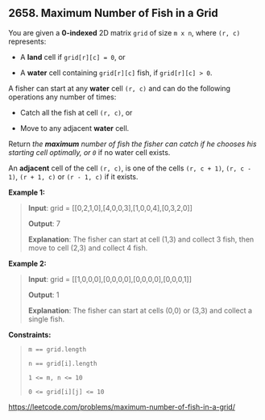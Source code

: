 ## 2658. Maximum Number of Fish in a Grid

You are given a **0-indexed** 2D matrix `grid` of size `m x n`, where `(r, c)` represents:

- A **land** cell if `grid[r][c] = 0`, or

- A **water** cell containing `grid[r][c]` fish, if `grid[r][c] > 0`.

A fisher can start at any **water** cell `(r, c)` and can do the following operations any number of times:

- Catch all the fish at cell `(r, c)`, or

- Move to any adjacent **water** cell.

Return _the **maximum** number of fish the fisher can catch if he chooses his starting cell optimally, or `0`_ if no water cell exists.

An **adjacent** cell of the cell `(r, c)`, is one of the cells `(r, c + 1)`, `(r, c - 1)`, `(r + 1, c)` or `(r - 1, c)` if it exists.

**Example 1:**
>
>**Input**: grid = [[0,2,1,0],[4,0,0,3],[1,0,0,4],[0,3,2,0]]
>
>**Output**: 7
>
>**Explanation**: The fisher can start at cell (1,3) and collect 3 fish, then move to cell (2,3) and collect 4 fish.

**Example 2:**
>
>**Input**: grid = [[1,0,0,0],[0,0,0,0],[0,0,0,0],[0,0,0,1]]
>
>**Output**: 1
>
>**Explanation**: The fisher can start at cells (0,0) or (3,3) and collect a single fish. 

**Constraints:**
>
>`m == grid.length`
>
>`n == grid[i].length`
>
>`1 <= m, n <= 10`
>
>`0 <= grid[i][j] <= 10`

https://leetcode.com/problems/maximum-number-of-fish-in-a-grid/